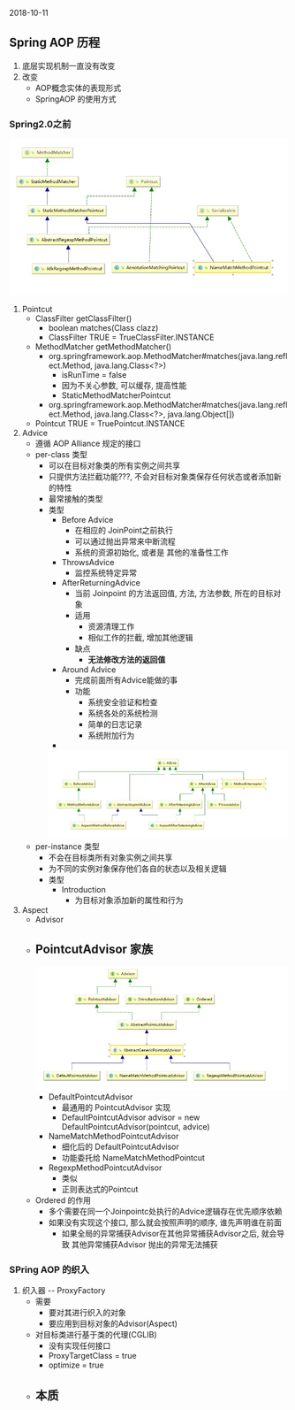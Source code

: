 2018-10-11

## Spring AOP 历程
1. 底层实现机制一直没有改变
2. 改变
    - AOP概念实体的表现形式
    - SpringAOP 的使用方式

### Spring2.0之前
![](1.jpg)
1. Pointcut
    - ClassFilter getClassFilter()
        - boolean matches(Class clazz)
        - ClassFilter TRUE = TrueClassFilter.INSTANCE
    - MethodMatcher getMethodMatcher()
        - org.springframework.aop.MethodMatcher#matches(java.lang.reflect.Method, java.lang.Class<?>)
            - isRunTime = false
            - 因为不关心参数, 可以缓存, 提高性能
            - StaticMethodMatcherPointcut
        - org.springframework.aop.MethodMatcher#matches(java.lang.reflect.Method, java.lang.Class<?>, java.lang.Object[])
    - Pointcut TRUE = TruePointcut.INSTANCE
2. Advice
    - 遵循 AOP Alliance 规定的接口
    - per-class 类型
        - 可以在目标对象类的所有实例之间共享
        - 只提供方法拦截功能???, 不会对目标对象类保存任何状态或者添加新的特性
        - 最常接触的类型
        - 类型
            - Before Advice
                - 在相应的 JoinPoint之前执行
                - 可以通过抛出异常来中断流程
                - 系统的资源初始化, 或者是 其他的准备性工作
            - ThrowsAdvice
                - 监控系统特定异常
            - AfterReturningAdvice
                - 当前 Joinpoint 的方法返回值, 方法, 方法参数, 所在的目标对象
                - 适用
                    - 资源清理工作
                    - 相似工作的拦截, 增加其他逻辑
                - 缺点
                    - **无法修改方法的返回值** 
            - Around Advice
                - 完成前面所有Advice能做的事
                - 功能
                    - 系统安全验证和检查
                    - 系统各处的系统检测
                    - 简单的日志记录
                    - 系统附加行为
           - 
            ![](2.jpg)
    - per-instance 类型
        - 不会在目标类所有对象实例之间共享
        - 为不同的实例对象保存他们各自的状态以及相关逻辑
        - 类型
            - Introduction
                - 为目标对象添加新的属性和行为
3. Aspect
    - Advisor
    - PointcutAdvisor 家族
        -
        ![](3.jpg)
        - DefaultPointcutAdvisor
            - 最通用的 PointcutAdvisor 实现
            - DefaultPointcutAdvisor advisor = new DefaultPointcutAdvisor(pointcut, advice)
        - NameMatchMethodPointcutAdvisor
            - 细化后的 DefaultPointcutAdvisor
            - 功能委托给 NameMatchMethodPointcut
        - RegexpMethodPointcutAdvisor
            - 类似
            - 正则表达式的Pointcut
    - Ordered 的作用
        - 多个需要在同一个Joinpointc处执行的Advice逻辑存在优先顺序依赖
        - 如果没有实现这个接口, 那么就会按照声明的顺序, 谁先声明谁在前面
            - 如果全局的异常捕获Advisor在其他异常捕获Advisor之后, 就会导致 其他异常捕获Advisor 抛出的异常无法捕获
### SPring AOP 的织入
1. 织入器 -- ProxyFactory
    - 需要
        - 要对其进行织入的对象
        - 要应用到目标对象的Advisor(Aspect)
    - 对目标类进行基于类的代理(CGLIB)
        - 没有实现任何接口
        - ProxyTargetClass = true
        - optimize = true
    - 本质
        - 
